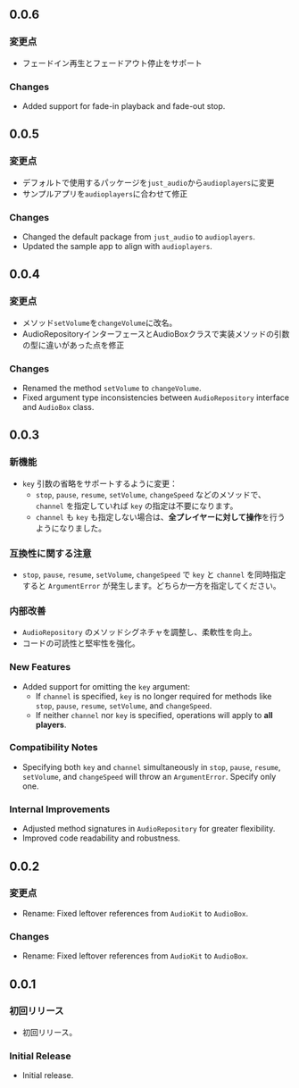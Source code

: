 ## 0.0.6

### 変更点
- フェードイン再生とフェードアウト停止をサポート

### Changes
- Added support for fade-in playback and fade-out stop.

## 0.0.5

### 変更点
- デフォルトで使用するパッケージを`just_audio`から`audioplayers`に変更
- サンプルアプリを`audioplayers`に合わせて修正

### Changes
- Changed the default package from `just_audio` to `audioplayers`.
- Updated the sample app to align with `audioplayers`.

## 0.0.4

### 変更点
- メソッド`setVolume`を`changeVolume`に改名。
- AudioRepositoryインターフェースとAudioBoxクラスで実装メソッドの引数の型に違いがあった点を修正

### Changes
- Renamed the method `setVolume` to `changeVolume`.
- Fixed argument type inconsistencies between `AudioRepository` interface and `AudioBox` class.

## 0.0.3

### 新機能
- `key` 引数の省略をサポートするように変更：
  - `stop`, `pause`, `resume`, `setVolume`, `changeSpeed` などのメソッドで、`channel` を指定していれば `key` の指定は不要になります。
  - `channel` も `key` も指定しない場合は、**全プレイヤーに対して操作**を行うようになりました。

### 互換性に関する注意
- `stop`, `pause`, `resume`, `setVolume`, `changeSpeed` で `key` と `channel` を同時指定すると `ArgumentError` が発生します。どちらか一方を指定してください。

### 内部改善
- `AudioRepository` のメソッドシグネチャを調整し、柔軟性を向上。
- コードの可読性と堅牢性を強化。

### New Features
- Added support for omitting the `key` argument:
  - If `channel` is specified, `key` is no longer required for methods like `stop`, `pause`, `resume`, `setVolume`, and `changeSpeed`.
  - If neither `channel` nor `key` is specified, operations will apply to **all players**.

### Compatibility Notes
- Specifying both `key` and `channel` simultaneously in `stop`, `pause`, `resume`, `setVolume`, and `changeSpeed` will throw an `ArgumentError`. Specify only one.

### Internal Improvements
- Adjusted method signatures in `AudioRepository` for greater flexibility.
- Improved code readability and robustness.

## 0.0.2

### 変更点
- Rename: Fixed leftover references from `AudioKit` to `AudioBox`.

### Changes
- Rename: Fixed leftover references from `AudioKit` to `AudioBox`.

## 0.0.1

### 初回リリース
- 初回リリース。

### Initial Release
- Initial release.